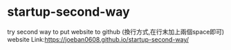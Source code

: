 # startup-second-way
try second way to put website to github (換行方式,在行末加上兩個space即可)    
website Link:https://joeban0608.github.io/startup-second-way/
